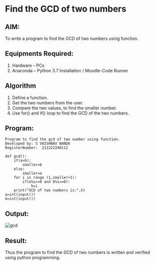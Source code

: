 # Find the GCD of two numbers

## AIM:
To write a program to find the GCD of two numbers using function.

## Equipments Required:
1. Hardware – PCs
2. Anaconda – Python 3.7 Installation / Moodle-Code Runner

## Algorithm
1. Define a function.
2. Get the two numbers from the user.
3. Compare the two values, to find the smaller number.
4. Use for() and if() loop to find the GCD of the two numbers.

## Program:
```
Program to find the gcd of two number using function.
Developed by: S VAISHNAV NANDA
RegisterNumber:  212222240112

def gcd():
    if(a>b):
        smaller=b
    else:
        smaller=a
    for i in range (1,smaller+1):
        if(a%i==0 and b%i==0):
            h=i
    print("GCD of two numbers is:",h)
a=int(input())
b=int(input())
```

## Output:

![gcd](https://user-images.githubusercontent.com/118707693/234482236-df460649-4444-40e4-9b7a-b098fd24368a.png)



## Result:
Thus the program to find the GCD of two numbers is written and verified using python programming.
